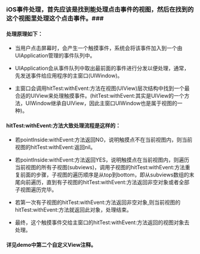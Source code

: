 ### iOS事件处理，首先应该是找到能处理点击事件的视图，然后在找到的这个视图里处理这个点击事件。###
#### 处理原理如下：
* 当用户点击屏幕时，会产生一个触摸事件，系统会将该事件加入到一个由UIApplication管理的事件队列中。                                    

* UIApplication会从事件队列中取出最前面的事件进行分发以便处理，通常，先发送事件给应用程序的主窗口(UIWindow)。

* 主窗口会调用hitTest:withEvent:方法在视图(UIView)层次结构中找到一个最合适的UIView来处理触摸事件。(hitTest:withEvent:其实是UIView的一个方法，UIWindow继承自UIView，因此主窗口UIWindow也是属于视图的一种)。

#### hitTest:withEvent:方法大致处理流程是这样的：

* 若pointInside:withEvent:方法返回NO，说明触摸点不在当前视图内，则当前视图的hitTest:withEvent:返回nil。

* 若pointInside:withEvent:方法返回YES，说明触摸点在当前视图内，则遍历当前视图的所有子视图(subviews)，调用子视图的hitTest:withEvent:方法重复前面的步骤，子视图的遍历顺序是从top到bottom，即从subviews数组的末尾向前遍历，直到有子视图的hitTest:withEvent:方法返回非空对象或者全部子视图遍历完毕。

* 若第一次有子视图的hitTest:withEvent:方法返回非空对象,则当前视图的hitTest:withEvent:方法就返回此对象，处理结束。

* 最终，这个触摸事件交给主窗口的hitTest:withEvent:方法返回的视图对象去处理。

#### 详见demo中第二个自定义View注释。
